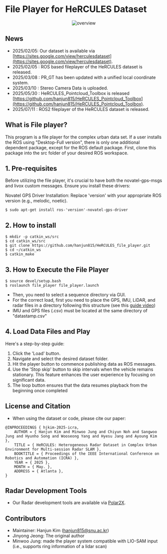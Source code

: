# File Player for HeRCULES Dataset

 <div align="center">
    
  ![overview](https://github.com/user-attachments/assets/c3b71b0e-3a5f-4c9c-91e3-bc6c23870f03)

 </div>

## News
- 2025/02/05: Our dataset is available via [https://sites.google.com/view/herculesdataset](https://sites.google.com/view/herculesdataset).
- 2025/02/05 : ROS based fileplayer of the HeRCULES dataset is released.
- 2025/03/08 : PR_GT has been updated with a unified local coordinate system.
- 2025/03/10 : Stereo Camera Data is uploaded.
- 2025/05/30 : HeRCULES_Pointcloud_Toolbox is released [https://github.com/hanjun815/HeRCULES_Pointcloud_Toolbox](https://github.com/hanjun815/HeRCULES_Pointcloud_Toolbox).
- 2025/07/11 : ROS2 fileplayer of the HeRCULES dataset is released.
  
## What is File player?
This program is a file player for the complex urban data set. If a user installs the ROS using "Desktop-Full version", there is only one additional dependent package, except for the ROS default package. First, clone this package into the src folder of your desired ROS workspace.

## 1. Pre-requisites
Before utilizing the file player, it's crucial to have both the novatel-gps-msgs and livox custom messages. Ensure you install these drivers:

Novatel GPS Driver Installation:
Replace 'version' with your appropriate ROS version (e.g., melodic, noetic).
```
$ sudo apt-get install ros-'version'-novatel-gps-driver
```

## 2. How to install
```
$ mkdir -p catkin_ws/src
$ cd catkin_ws/src
$ git clone https://github.com/hanjun815/HeRCULES_file_player.git
$ cd ~/catkin_ws
$ catkin_make
```

## 3. How to Execute the File Player

```
$ source devel/setup.bash
$ roslaunch file_player file_player.launch
```
- Then, you need to select a sequence directory via GUI.
- For the correct load, first you need to place the GPS, IMU, LiDAR, and radar files in a directory following this structure (see this [guide video](https://youtu.be/uU-FC-GmHXA?t=45)) 
- IMU and GPS files (.csv) must be located at the same directory of "datastamp.csv"

## 4. Load Data Files and Play
Here's a step-by-step guide:

1. Click the 'Load' button.
2. Navigate and select the desired dataset folder.
3. Hit the player button to commence publishing data as ROS messages.
4. Use the 'Stop skip' button to skip intervals when the vehicle remains stationary. This feature enhances the user experience by focusing on significant data.
5. The loop button ensures that the data resumes playback from the beginning once completed

## License and Citation
- When using the dataset or code, please cite our paper:
```
@INPROCEEDINGS { hjkim-2025-icra,
    AUTHOR = { Hanjun Kim and Minwoo Jung and Chiyun Noh and Sangwoo Jung and Hyunho Song and Wooseong Yang and Hyesu Jang and Ayoung Kim },
    TITLE = { HeRCULES: Heterogeneous Radar Dataset in Complex Urban Environment for Multi-session Radar SLAM },
    BOOKTITLE = { Proceedings of the IEEE International Conference on Robotics and Automation (ICRA) },
    YEAR = { 2025 },
    MONTH = { May. },
    ADDRESS = { Atlanta },
}
```

## Radar Development Tools
- Our Radar development tools are available via [Polar2X](https://github.com/hanjun815/Polar2X).

## Contributors
- Maintainer: Hanjun Kim (hanjun815@snu.ac.kr)
- Jinyong Jeong: The original author
- Minwoo Jung: made the player system compatible with LIO-SAM input (i.e., supports ring information of a lidar scan)



